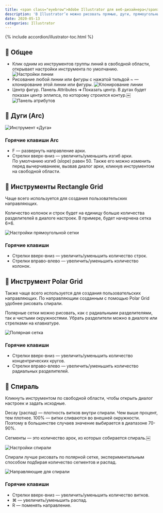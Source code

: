 ```yaml
---
title: <span class="eyebrow">Adobe Illustrator для веб-дизайнера</span> 3)&nbsp;Линии и&nbsp;сетки
description: 'В Illustrator’е можно рисовать прямые, дуги, прямоугольные и полярные сетки.'
date: 2020-05-13
categories: Illustrator
---
```


{% include accordion/illustrator-toc.html %}


<h2 class="main-subhead is-smaller">🔵 Общее</h2>
<ul>
<li>
  Клик одним из&nbsp;инструментов группы линий в&nbsp;свободной области, открывает настройки инструмента по&nbsp;умолчанию.
  <img src="{{ site.assets }}/img/blog/2020/05-13/01-line-segment-tool-options.png" alt="Настройки линии">
</li>
<li>
  Рисование любой линии или фигуры с&nbsp;нажатой тильдой ~ — клонирование этой линии или фигуры.
  <img src="{{ site.assets }}/img/blog/2020/05-13/02-cloning-line.png" alt="Клонирование линии">
</li>
<li>
  Центр фигур. Панель Attributes ➜ Показать центр. В&nbsp;дугах будет показан центр эллипса, по&nbsp;которому строился контур.￼
  <img src="{{ site.assets }}/img/blog/2020/05-13/03-appearance-attributes-center.png" alt="Панель атрибутов">
</li>
</ul>

<h2 class="main-subhead is-smaller">🔵 Дуги (Arc)</h2>
<img src="{{ site.assets }}/img/blog/2020/05-13/04-arc-tool.png" alt="Инструмент «Дуга»">
<h3 class="h4">Горячие клавиши Arc</h3>
<ul>
<li>F&nbsp;— развернуть направление арки.</li>
<li>Стрелки вверх-вниз&nbsp;— увеличить/уменьшить изгиб арки. По&nbsp;умолчанию изгиб (slope) равен 50. Также его можно изменить перед вычерчиванием, вызвав диалог арки, кликнув инструментом на&nbsp;свободной области.</li>
</ul>

<h2 class="main-subhead is-smaller">🔵 Инструменты Rectangle Grid</h2>
<p>Чаще всего используется для создания пользовательских направляющих. </p>
<p>Количество колонок и&nbsp;строк будет на&nbsp;единицу больше количества разделителей в&nbsp;диалоге настроек. В&nbsp;примере, будет начерчена сетка 6×6.</p>
<img src="{{ site.assets }}/img/blog/2020/05-13/05-rectangular-grid-tool-options.png" alt="Настройки прямоугольной сетки">

<h3 class="h4">Горячие клавиши</h3>
<ul>
<li>Стрелки вверх-вниз&nbsp;— увеличить/уменьшить количество строк.</li>
<li>Стрелки вправо-влево&nbsp;— увеличить/уменьшить количество колонок. </li>
</ul>

<h2 class="main-subhead is-smaller">🔵 Инструмент Polar Grid</h2>
<p>Также чаще всего используется для создания пользовательских направляющих. По&nbsp;направляющим созданным с&nbsp;помощью Polar Grid удобнее рисовать спирали. </p>
<p>Полярные сетки можно рисовать, как с&nbsp;радиальными разделителями, так и&nbsp;чистыми окружностями. Убрать разделители можно в&nbsp;диалоге или стрелками на&nbsp;клавиатуре.</p>

<img src="{{ site.assets }}/img/blog/2020/05-13/06-polar-grid.png" alt="Полярная сетка">
<h3 class="h4">Горячие клавиши</h3>
<ul>
<li>Стрелки вверх-вниз&nbsp;— увеличить/уменьшить количество концентрических кругов.</li>
<li>Стрелки вправо-влево&nbsp;— увеличить/уменьшить количество радиальных разделителей.</li>
</ul>

<h2 class="main-subhead is-smaller">🔵 Спираль</h2>
<p>Кликнуть инструментом по&nbsp;свободной области, чтобы открыть диалог настроек и&nbsp;задать исходные.</p>
<p>Decay (распад)&nbsp;— плотность витков внутри спирали. Чем выше процент, тем плотнее.&nbsp;100%&nbsp;— витки сливаются во&nbsp;внешней окружности. Поэтому в&nbsp;большинстве случаев значение выбирается в&nbsp;диапазоне <span class="nobr">70-90%.</span></p>
<p>Сегменты&nbsp;— это количество арок, из&nbsp;которых собирается спираль.￼</p>
<img src="{{ site.assets }}/img/blog/2020/05-13/07-spiral-options.png" alt="Настройки спирали">
<p>Спирали лучше рисовать по&nbsp;полярной сетке, экспериментальным способом подбирая количество сегментов и&nbsp;распад.</p>
<img src="{{ site.assets }}/img/blog/2020/05-13/08-spiral-guides.png" alt="Направляющие для спирали">

<h3 class="h4">Горячие клавиши</h3>
<ul>
<li>Стрелки вверх-вниз&nbsp;— увеличить/уменьшить количество витков.</li>
<li>⌘ — увеличить/уменьшить распад.</li>
<li>R&nbsp;— поменять направление.</li>
</ul>
